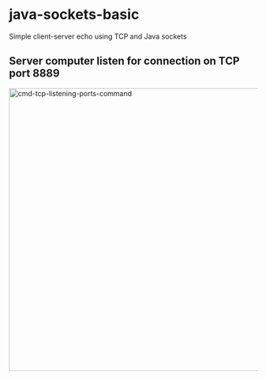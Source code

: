 # java-sockets-basic
Simple client-server echo using TCP and Java sockets
## Server computer listen for connection on TCP port 8889
<img width="574" alt="cmd-tcp-listening-ports-command" src="https://github.com/danielurra/java-sockets-basic/assets/51704179/a4afe16a-c567-462b-9459-e6518fa6cfd0"><br>
